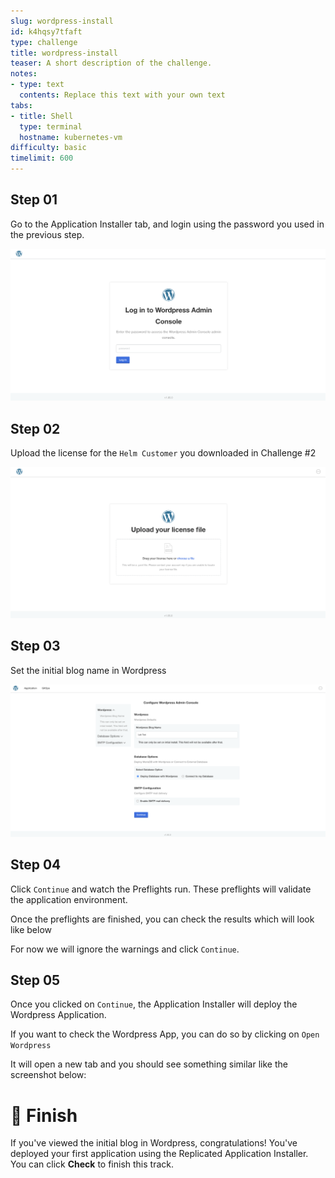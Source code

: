 ```yaml
---
slug: wordpress-install
id: k4hqsy7tfaft
type: challenge
title: wordpress-install
teaser: A short description of the challenge.
notes:
- type: text
  contents: Replace this text with your own text
tabs:
- title: Shell
  type: terminal
  hostname: kubernetes-vm
difficulty: basic
timelimit: 600
---
```

## Step 01

Go to the Application Installer tab, and login using the password you used in the previous step.

<p align="center"><img src="../assets/helm-login.png" width=600></img></p>

## Step 02

Upload the license for the `Helm Customer` you downloaded in Challenge #2

<p align="center"><img src="../assets/helm-license.png" width=600></img></p>

## Step 03

Set the initial blog name in Wordpress

<p align="center"><img src="../assets/helm-config.png" width=600></img></p>

## Step 04

Click `Continue` and watch the Preflights run. These preflights will validate the application environment.


Once the preflights are finished, you can check the results which will look like below


For now we will ignore the warnings and click `Continue`.

## Step 05

Once you clicked on `Continue`, the Application Installer will deploy the Wordpress Application.



If you want to check the Wordpress App, you can do so by clicking on `Open Wordpress`


It will open a new tab and you should see something similar like the screenshot below:


🏁 Finish
=========

If you've viewed the initial blog in Wordpress, congratulations! You've deployed your first application using the Replicated Application Installer. You can click **Check** to finish this track.
